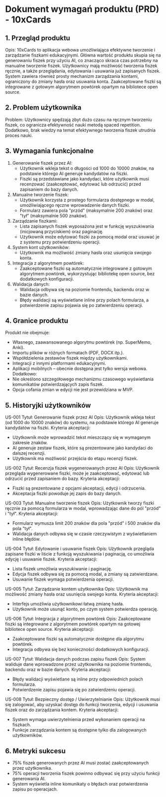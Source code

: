 # Dokument wymagań produktu (PRD) - 10xCards

## 1. Przegląd produktu

Opis: 10xCards to aplikacja webowa umożliwiająca efektywne tworzenie i zarządzanie fiszkami edukacyjnymi. Główna wartość produktu skupia się na generowaniu fiszek przy użyciu AI, co znacząco skraca czas potrzebny na manualne tworzenie fiszek. Użytkownicy mają możliwość tworzenia fiszek ręcznie, a także przeglądania, edytowania i usuwania już zapisanych fiszek. System zawiera również prosty mechanizm zarządzania kontami, ograniczony do zmiany hasła oraz usuwania konta. Zaakceptowane fiszki są integrowane z gotowym algorytmem powtórek opartym na bibliotece open source.

## 2. Problem użytkownika

Problem: Użytkownicy spędzają zbyt dużo czasu na ręcznym tworzeniu fiszek, co ogranicza efektywność nauki metodą spaced repetition. Dodatkowo, brak wiedzy na temat efektywnego tworzenia fiszek utrudnia proces nauki.

## 3. Wymagania funkcjonalne

1. Generowanie fiszek przez AI:
   - Użytkownik wkleja tekst o długości od 1000 do 10000 znaków, na podstawie którego AI generuje kandydatów na fiszki.
   - Fiszki są przedstawiane jako kandydaci, które użytkownik musi recenzować (zaakceptować, edytować lub odrzucić) przed zapisaniem do bazy danych.
2. Manualne tworzenie fiszek:
   - Użytkownik korzysta z prostego formularza dostępnego w modal, umożliwiającego ręczne wprowadzenie danych fiszki.
   - Formularz zawiera pola "przód" (maksymalnie 200 znaków) oraz "tył" (maksymalnie 500 znaków).
3. Zarządzanie fiszkami:
   - Lista zapisanych fiszek wyposażona jest w funkcję wyszukiwania (inicjowaną przyciskiem) oraz paginację.
   - Użytkownik może edytować fiszki za pomocą modal oraz usuwać je z systemu przy potwierdzeniu operacji.
4. System kont użytkowników:
   - Użytkownik ma możliwość zmiany hasła oraz usunięcia swojego konta.
5. Integracja z algorytmem powtórek:
   - Zaakceptowane fiszki są automatycznie integrowane z gotowym algorytmem powtórek, wykorzystując bibliotekę open source, bez dodatkowych konfiguracji.
6. Walidacja danych:
   - Walidacja odbywa się na poziomie frontendu, backendu oraz w bazie danych.
   - Błędy walidacji są wyświetlane inline przy polach formularza, a potwierdzenie zapisu pojawia się po zatwierdzeniu operacji.

## 4. Granice produktu

Produkt nie obejmuje:

- Własnego, zaawansowanego algorytmu powtórek (np. SuperMemo, Anki).
- Importu plików w różnych formatach (PDF, DOCX itp.).
- Współdzielenia zestawów fiszek między użytkownikami.
- Integracji z innymi platformami edukacyjnymi.
- Aplikacji mobilnych – obecnie dostępna jest tylko wersja webowa.
  Dodatkowo:
- Nie określono szczegółowego mechanizmu czasowego wyświetlania komunikatów potwierdzających zapis fiszek.
- Opcja cofania zmian w edycji nie jest przewidziana w MVP.

## 5. Historyjki użytkowników

US-001
Tytuł: Generowanie fiszek przez AI
Opis: Użytkownik wkleja tekst (od 1000 do 10000 znaków) do systemu, na podstawie którego AI generuje kandydatów na fiszki.
Kryteria akceptacji:

- Użytkownik może wprowadzić tekst mieszczący się w wymaganym zakresie znaków.
- AI generuje zestaw fiszek, które są prezentowane jako kandydaci do dalszej recenzji.
- Użytkownik ma możliwość przejścia do etapu recenzji fiszek.

US-002
Tytuł: Recenzja fiszek wygenerowanych przez AI
Opis: Użytkownik przegląda wygenerowane fiszki, może je zaakceptować, edytować lub odrzucić przed zapisaniem do bazy.
Kryteria akceptacji:

- Fiszki są prezentowane z opcjami akceptacji, edycji i odrzucenia.
- Akceptacja fiszki powoduje jej zapis do bazy danych.

US-003
Tytuł: Manualne tworzenie fiszek
Opis: Użytkownik tworzy fiszki ręcznie za pomocą formularza w modal, wprowadzając dane do pól "przód" i "tył".
Kryteria akceptacji:

- Formularz wymusza limit 200 znaków dla pola "przód" i 500 znaków dla pola "tył".
- Walidacja danych odbywa się w czasie rzeczywistym z wyświetlaniem inline błędów.

US-004
Tytuł: Edytowanie i usuwanie fiszek
Opis: Użytkownik przegląda zapisane fiszki w liście z funkcją wyszukiwania i paginacją, co umożliwia edycję i usuwanie fiszek.
Kryteria akceptacji:

- Lista fiszek umożliwia wyszukiwanie i paginację.
- Edycja fiszek odbywa się za pomocą modal, a zmiany są zatwierdzane.
- Usuwanie fiszek wymaga potwierdzenia operacji.

US-005
Tytuł: Zarządzanie kontem użytkownika
Opis: Użytkownik ma możliwość zmiany hasła oraz usunięcia swojego konta.
Kryteria akceptacji:

- Interfejs umożliwia użytkownikowi łatwą zmianę hasła.
- Użytkownik może usunąć konto, po czym system potwierdza operację.

US-006
Tytuł: Integracja z algorytmem powtórek
Opis: Zaakceptowane fiszki są integrowane z algorytmem powtórek opartym na gotowej bibliotece open source.
Kryteria akceptacji:

- Zaakceptowane fiszki są automatycznie dostępne dla algorytmu powtórek.
- Integracja odbywa się bez konieczności dodatkowych konfiguracji.

US-007
Tytuł: Walidacja danych podczas zapisu fiszek
Opis: System waliduje dane wprowadzone przez użytkownika na poziomie frontendu, backendu oraz w bazie danych.
Kryteria akceptacji:

- Błędy walidacji wyświetlane są inline przy odpowiednich polach formularza.
- Potwierdzenie zapisu pojawia się po zatwierdzeniu operacji.

US-008
Tytuł: Bezpieczny dostęp / Uwierzytelnianie
Opis: Użytkownik musi się zalogować, aby uzyskać dostęp do funkcji tworzenia, edycji i usuwania fiszek oraz do zarządzania kontem.
Kryteria akceptacji:

- System wymaga uwierzytelnienia przed wykonaniem operacji na fiszkach.
- Funkcje zarządzania kontem są dostępne tylko dla zalogowanych użytkowników.

## 6. Metryki sukcesu

- 75% fiszek generowanych przez AI musi zostać zaakceptowanych przez użytkownika.
- 75% operacji tworzenia fiszek powinno odbywać się przy użyciu funkcji generowania AI.
- System wyświetla inline komunikaty o błędach oraz potwierdzenia zapisu po operacjach.
